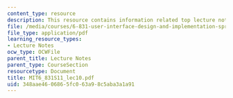 ```yaml
---
content_type: resource
description: This resource contains information related top lecture notes.
file: /media/courses/6-831-user-interface-design-and-implementation-spring-2011/348aae4606865fc063a98c5aba3a1a91_MIT6_831S11_lec10.pdf
file_type: application/pdf
learning_resource_types:
- Lecture Notes
ocw_type: OCWFile
parent_title: Lecture Notes
parent_type: CourseSection
resourcetype: Document
title: MIT6_831S11_lec10.pdf
uid: 348aae46-0686-5fc0-63a9-8c5aba3a1a91
---
```

